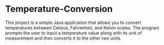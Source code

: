 # Temperature-Conversion
This project is a simple Java application that allows you to convert temperatures between Celsius, Fahrenheit, and Kelvin scales. The program prompts the user to input a temperature value along with its unit of measurement and then converts it to the other two units.  
